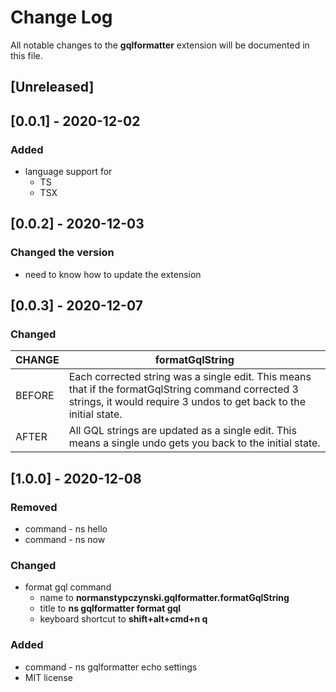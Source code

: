 # Change Log

All notable changes to the __gqlformatter__ extension will be documented in this file.

## [Unreleased]

## [0.0.1] - 2020-12-02
### Added
- language support for
  - TS
  - TSX

## [0.0.2] - 2020-12-03
### Changed the version
- need to know how to update the extension

## [0.0.3] - 2020-12-07
### Changed
|CHANGE|formatGqlString|
|-|-|
|BEFORE|Each corrected string was a single edit.  This means that if the formatGqlString command corrected 3 strings, it would require 3 undos to get back to the initial state.|
|AFTER|All GQL strings are updated as a single edit.  This means a single undo gets you back to the initial state.|

## [1.0.0] - 2020-12-08
### Removed
- command - ns hello
- command - ns now

### Changed
- format gql command
  - name to __normanstypczynski.gqlformatter.formatGqlString__
  - title to __ns gqlformatter format gql__
  - keyboard shortcut to __shift+alt+cmd+n q__

### Added
- command - ns gqlformatter echo settings
- MIT license
